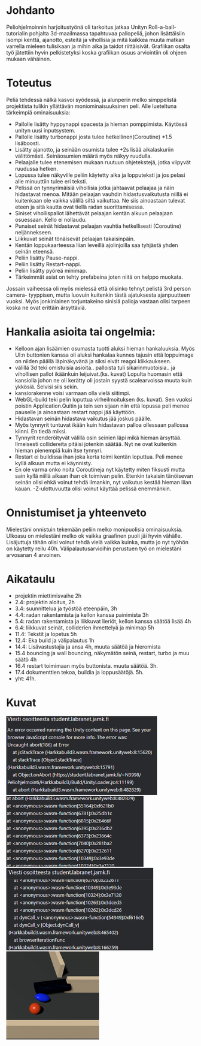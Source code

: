 # Johdanto

Peliohjelmoinnin harjoitustyönä oli tarkoitus jatkaa Unityn Roll-a-ball- tutorialin pohjalta 3d-maailmassa tapahtuvaa pallopeliä, johon 
lisättäisiin isompi kenttä, ajanotto, esteitä ja vihollisia ja mitä kaikkea muuta matkan varrella mieleen tulisikaan ja mihin aika ja taidot riittäisivät.
Grafiikan osalta työ jätettiin hyvin pelkistetyksi koska grafiikan osuus arviointiin oli ohjeen mukaan vähäinen.

# Toteutus

Peliä tehdessä nälkä kasvoi syödessä, ja alunperin melko simppelistä projektista tulikin yllättävän moniominaisuuksinen peli. Alle lueteltuna tärkeimpiä ominaisuuksia:
- Pallolle lisätty hyppynappi spacesta ja hieman pomppimista. Käytössä unityn uusi inputsystem.
- Pallolle lisätty turbonappi josta tulee hetkellinen(Coroutine) *1.5 lisäboosti.
- Lisätty ajanotto, ja seinään osumista tulee +2s lisää aikalaskuriin välittömästi. Seinäosumien määrä myös näkyy ruudulla.
- Pelaajalle tulee etenemisen mukaan ruutuun ohjetekstejä, jotka viipyvät ruudussa hetken.
- Lopussa tulee näkyville peliin käytetty aika ja lopputeksti ja jos pelasi alle minuuttiin tulee eri teksti.
- Pelissä on tynnyrimäisiä vihollisia jotka jahtaavat pelaajaa ja näin hidastavat menoa. Mitään pelaajan vauhdin hidastusvaikutusta niillä ei kuitenkaan ole vaikka välillä siltä vaikuttaa. Ne siis ainoastaan tulevat eteen ja sitä kautta ovat tiellä radan suorittamisessa.
- Siniset vihollispallot lähettävät pelaajan kentän alkuun pelaajaan osuessaan. Kello ei nollaudu.
- Punaiset seinät hidastavat pelaajan vauhtia hetkellisesti (Coroutine) neljännekseen.
- Liikkuvat seinät tönäisevät pelaajan takaisinpäin. 
- Kentän loppukaarteessa liian leveillä ajolinjoilla saa tyhjästä yhden seinän eteensä.
- Peliin lisätty Pause-nappi.
- Peliin lisätty Restart-nappi.
- Peliin lisätty pyöreä minimap.
- Tärkeimmät asiat on tehty prefabeina joten niitä on helppo muokata.

Jossain vaiheessa oli myös mielessä että olisinko tehnyt pelistä 3rd person camera- tyyppisen, 
mutta luovuin kuitenkin tästä ajatuksesta ajanpuutteen vuoksi. Myös jonkinlainen torjuntakeino sinisiä palloja vastaan olisi tarpeen
koska ne ovat erittäin ärsyttäviä.

# Hankalia asioita tai ongelmia:
- Kelloon ajan lisäämien osumasta tuotti aluksi hieman hankaluuksia. Myös UI:n buttonien kanssa oli aluksi hankalaa kunnes tajusin 
että loppuimage on niiden päällä läpinäkyvänä ja siksi eivät reagoi klikkaukseen.
- välillä 3d teki omistuisia asioita.. palloista tuli sikarinmuotoisia.. ja vihollisen pallot ikäänkuin leijuivat.(ks. kuvat) Lopulta huomasin että kansiolla johon ne oli kerätty oli jostain syystä scalearvoissa muuta kuin ykkösiä. Selvisi siis sekin.
- kansiorakenne voisi varmaan olla vielä siitimpi. 
- WebGL-build teki pelin loputtua virheilmoituksen (ks. kuvat). Sen vuoksi poistin Application.Quitin ja tein sen sijaan niin että lopussa peli menee pauselle ja ainoastaan restart nappi jää käyttöön.
- Hidastavan seinän hidastava vaikutus jää joskus päälle.
- Myös tynnyrit tuntuvat ikään kuin hidastavan palloa ollessaan pallossa kiinni. En tiedä miksi.
- Tynnyrit renderöityvät välillä osin seinien läpi mikä hieman ärsyttää. Ilmeisesti collidereita pitäisi jotenkin säätää. Nyt ne ovat kuitenkin 
hieman pienempiä kuin itse tynnyri.
- Restart ei buildissa ihan joka kerta toimi kentän loputtua. Peli menee kyllä alkuun mutta ei käynnisty.
- En ole varma onko noita Coroutineja nyt käytetty miten fiksusti mutta sain kyllä niillä aikaan ihan ok toimivan pelin. Etenkin takaisin tänöisevan seinän olisi ehkä voinut tehdä ilmankin, nyt vaikutus kestää hieman liian kauan.
-Z-ulottuvuutta olisi voinut käyttää pelissä enemmänkin. 

# Onnistumiset ja yhteenveto
Mielestäni onnistuin tekemään peliin melko monipuolisia ominaisuuksia. Ulkoasu on mielestäni melko ok vaikka graafinen puoli jäi hyvin vähälle.
Lisäjuttuja tähän olisi voinut tehdä vielä vaikka kuinka, mutta jo nyt työhön on käytetty reilu 40h. 
Välipalautusarvioihin perustuen työ on mielestäni arvosanan 4 arvoinen.

# Aikataulu

- projektin miettimisvaihe 2h
- 2.4: projektin aloitus, 2h
- 3.4: suunnittelua ja työstöä eteenpäin, 3h
- 4.4: radan rakentamista ja kellon kanssa painimista 3h
- 5.4: radan rakentamista ja liikkuvat lieriöt, kellon kanssa säätöä lisää 4h
- 6.4: liikkuvat seinät, colliderien ihmettelyä ja minimap 5h
- 11.4: Tekstit ja lopetus 5h
- 12.4: Eka build ja välipalautus 1h
- 14.4: Lisävastustajia ja ansa 4h, muuta säätöä ja hieromista
- 15.4 bouncing ja wall bouncing, näkymätön seinä, restart, turbo ja muu säätö 4h
- 16.4 restart toimimaan myös buttonista. muuta säätöä. 3h.
- 17.4 dokumenttien tekoa, buildia ja loppusäätöjä. 5h.
- yht: 41h. 

# Kuvat

![](error1.PNG)
![](error2.PNG)
![](error3.PNG)
![](Soikio.PNG)
